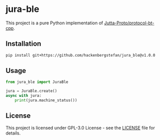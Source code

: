 <!--
SPDX-FileCopyrightText: 2025 Stefan Hackenberg

SPDX-License-Identifier: CC0-1.0
-->

# jura-ble

This project is a pure Python implementation of [Jutta-Proto/protocol-bt-cpp](https://github.com/Jutta-Proto/protocol-bt-cpp/).

## Installation

```bash
pip install git+https://github.com/hackenbergstefan/jura_ble@v1.0.0
```

## Usage

```python
from jura_ble import JuraBle

jura = JuraBle.create()
async with jura:
    print(jura.machine_status())
```

## License

This project is licensed under GPL-3.0 License - see the [LICENSE](LICENSE) file for details.
